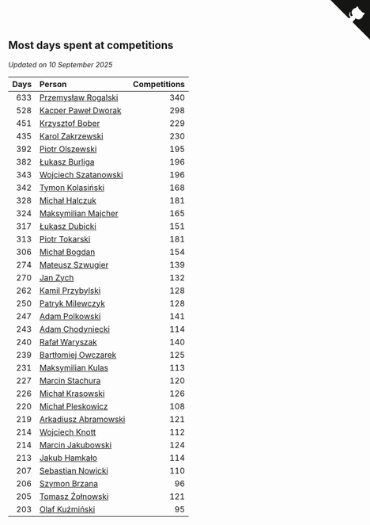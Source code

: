 ## Most days spent at competitions

*Updated on 10 September 2025*

| Days | Person | Competitions |
| ---: | :--- | ---: |
| 633 | [Przemysław Rogalski](https://www.worldcubeassociation.org/persons/2013ROGA02) | 340 |
| 528 | [Kacper Paweł Dworak](https://www.worldcubeassociation.org/persons/2020DWOR01) | 298 |
| 451 | [Krzysztof Bober](https://www.worldcubeassociation.org/persons/2013BOBE01) | 229 |
| 435 | [Karol Zakrzewski](https://www.worldcubeassociation.org/persons/2014ZAKR01) | 230 |
| 392 | [Piotr Olszewski](https://www.worldcubeassociation.org/persons/2013OLSZ02) | 195 |
| 382 | [Łukasz Burliga](https://www.worldcubeassociation.org/persons/2013BURL01) | 196 |
| 343 | [Wojciech Szatanowski](https://www.worldcubeassociation.org/persons/2011SZAT01) | 196 |
| 342 | [Tymon Kolasiński](https://www.worldcubeassociation.org/persons/2016KOLA02) | 168 |
| 328 | [Michał Halczuk](https://www.worldcubeassociation.org/persons/2006HALC01) | 181 |
| 324 | [Maksymilian Majcher](https://www.worldcubeassociation.org/persons/2011MAJC01) | 165 |
| 317 | [Łukasz Dubicki](https://www.worldcubeassociation.org/persons/2018DUBI01) | 151 |
| 313 | [Piotr Tokarski](https://www.worldcubeassociation.org/persons/2013TOKA01) | 181 |
| 306 | [Michał Bogdan](https://www.worldcubeassociation.org/persons/2012BOGD01) | 154 |
| 274 | [Mateusz Szwugier](https://www.worldcubeassociation.org/persons/2014SZWU01) | 139 |
| 270 | [Jan Zych](https://www.worldcubeassociation.org/persons/2014ZYCH01) | 132 |
| 262 | [Kamil Przybylski](https://www.worldcubeassociation.org/persons/2016PRZY01) | 128 |
| 250 | [Patryk Milewczyk](https://www.worldcubeassociation.org/persons/2014MILE01) | 128 |
| 247 | [Adam Polkowski](https://www.worldcubeassociation.org/persons/2007POLK01) | 141 |
| 243 | [Adam Chodyniecki](https://www.worldcubeassociation.org/persons/2017CHOD02) | 114 |
| 240 | [Rafał Waryszak](https://www.worldcubeassociation.org/persons/2013WARY01) | 140 |
| 239 | [Bartłomiej Owczarek](https://www.worldcubeassociation.org/persons/2013OWCZ01) | 125 |
| 231 | [Maksymilian Kulas](https://www.worldcubeassociation.org/persons/2021KULA02) | 113 |
| 227 | [Marcin Stachura](https://www.worldcubeassociation.org/persons/2011STAC01) | 120 |
| 226 | [Michał Krasowski](https://www.worldcubeassociation.org/persons/2013KRAS02) | 126 |
| 220 | [Michał Pleskowicz](https://www.worldcubeassociation.org/persons/2009PLES01) | 108 |
| 219 | [Arkadiusz Abramowski](https://www.worldcubeassociation.org/persons/2014ABRA01) | 121 |
| 214 | [Wojciech Knott](https://www.worldcubeassociation.org/persons/2011KNOT01) | 112 |
| 214 | [Marcin Jakubowski](https://www.worldcubeassociation.org/persons/2007JAKU01) | 124 |
| 213 | [Jakub Hamkało](https://www.worldcubeassociation.org/persons/2018HAMK01) | 114 |
| 207 | [Sebastian Nowicki](https://www.worldcubeassociation.org/persons/2014NOWI01) | 110 |
| 206 | [Szymon Brzana](https://www.worldcubeassociation.org/persons/2017BRZA01) | 96 |
| 205 | [Tomasz Żołnowski](https://www.worldcubeassociation.org/persons/2005ZOLN01) | 121 |
| 203 | [Olaf Kuźmiński](https://www.worldcubeassociation.org/persons/2018KUZM02) | 95 |


<a href="https://github.com/maxidragon/wca_statistics_pl" class="github-corner" aria-label="View source on Github"><svg width="80" height="80" viewBox="0 0 250 250" style="fill:#151513; color:#fff; position: absolute; top: 0; border: 0; right: 0;" aria-hidden="true"><path d="M0,0 L115,115 L130,115 L142,142 L250,250 L250,0 Z"></path><path d="M128.3,109.0 C113.8,99.7 119.0,89.6 119.0,89.6 C122.0,82.7 120.5,78.6 120.5,78.6 C119.2,72.0 123.4,76.3 123.4,76.3 C127.3,80.9 125.5,87.3 125.5,87.3 C122.9,97.6 130.6,101.9 134.4,103.2" fill="currentColor" style="transform-origin: 130px 106px;" class="octo-arm"></path><path d="M115.0,115.0 C114.9,115.1 118.7,116.5 119.8,115.4 L133.7,101.6 C136.9,99.2 139.9,98.4 142.2,98.6 C133.8,88.0 127.5,74.4 143.8,58.0 C148.5,53.4 154.0,51.2 159.7,51.0 C160.3,49.4 163.2,43.6 171.4,40.1 C171.4,40.1 176.1,42.5 178.8,56.2 C183.1,58.6 187.2,61.8 190.9,65.4 C194.5,69.0 197.7,73.2 200.1,77.6 C213.8,80.2 216.3,84.9 216.3,84.9 C212.7,93.1 206.9,96.0 205.4,96.6 C205.1,102.4 203.0,107.8 198.3,112.5 C181.9,128.9 168.3,122.5 157.7,114.1 C157.9,116.9 156.7,120.9 152.7,124.9 L141.0,136.5 C139.8,137.7 141.6,141.9 141.8,141.8 Z" fill="currentColor" class="octo-body"></path></svg></a><style>.github-corner:hover .octo-arm{animation:octocat-wave 560ms ease-in-out}@keyframes octocat-wave{0%,100%{transform:rotate(0)}20%,60%{transform:rotate(-25deg)}40%,80%{transform:rotate(10deg)}}@media (max-width:500px){.github-corner:hover .octo-arm{animation:none}.github-corner .octo-arm{animation:octocat-wave 560ms ease-in-out}}</style>
